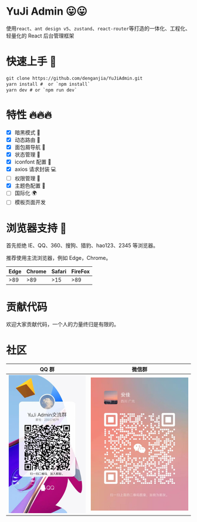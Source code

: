 # YuJi Admin 😛😛

使用`react`、`ant design v5`、`zustand`、`react-router`等打造的一体化、工程化、轻量化的 React 后台管理框架

# 快速上手 🚀

```shell
git clone https://github.com/denganjia/YuJiAdmin.git
yarn install #  or `npm install`
yarn dev # or `npm run dev`
```

# 特性 🔥🔥🔥

- [x] 暗黑模式 🌌
- [x] 动态路由 🚥 
- [x] 面包屑导航 🚩 
- [x] 状态管理 🏪
- [x] iconfont 配置 👀
- [x] axios 请求封装 💻
- [ ] 权限管理 🚧
- [x] 主题色配置 🌈
- [ ] 国际化 🌍
- [ ] 模板页面开发

# 浏览器支持 🦾

首先拒绝 IE、QQ、360、搜狗、猎豹、hao123、2345 等浏览器。

推荐使用主流浏览器，例如 Edge，Chrome。

| Edge | Chrome | Safari | FireFox |
| ---- | ------ | ------ | ------- |
| \>89 | \>89   | \>15   | \>89    |

# 贡献代码

欢迎大家贡献代码，一个人的力量终归是有限的。

# 社区

| QQ 群                                                                                                                                                                      | 微信群                                                                                                                                                                     |
| -------------------------------------------------------------------------------------------------------------------------------------------------------------------------- | -------------------------------------------------------------------------------------------------------------------------------------------------------------------------- |
| ![](https://github.com/denganjia/Graphic-bed/blob/main/%E5%BE%AE%E4%BF%A1%E5%9B%BE%E7%89%87_20230113163659.jpg) | ![](https://github.com/denganjia/Graphic-bed/blob/main/%E5%BE%AE%E4%BF%A1%E5%9B%BE%E7%89%87_20230113163924.jpg) |
